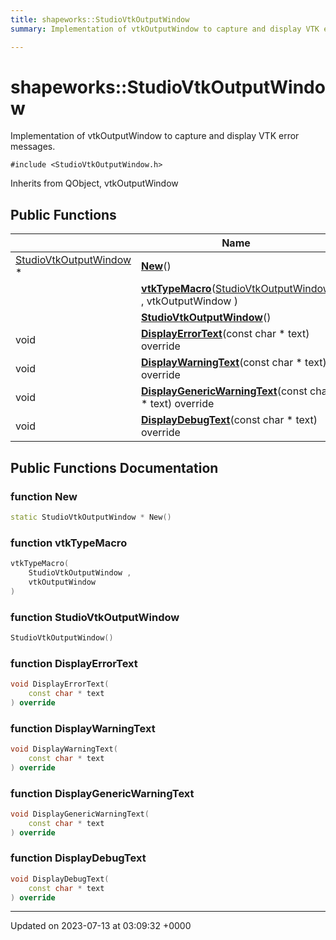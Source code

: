 ```yaml
---
title: shapeworks::StudioVtkOutputWindow
summary: Implementation of vtkOutputWindow to capture and display VTK error messages. 

---
```


# shapeworks::StudioVtkOutputWindow



Implementation of vtkOutputWindow to capture and display VTK error messages. 


`#include <StudioVtkOutputWindow.h>`

Inherits from QObject, vtkOutputWindow

## Public Functions

|                | Name           |
| -------------- | -------------- |
| [StudioVtkOutputWindow](../Classes/classshapeworks_1_1StudioVtkOutputWindow.md) * | **[New](../Classes/classshapeworks_1_1StudioVtkOutputWindow.md#function-new)**() |
| | **[vtkTypeMacro](../Classes/classshapeworks_1_1StudioVtkOutputWindow.md#function-vtktypemacro)**([StudioVtkOutputWindow](../Classes/classshapeworks_1_1StudioVtkOutputWindow.md) , vtkOutputWindow ) |
| | **[StudioVtkOutputWindow](../Classes/classshapeworks_1_1StudioVtkOutputWindow.md#function-studiovtkoutputwindow)**() |
| void | **[DisplayErrorText](../Classes/classshapeworks_1_1StudioVtkOutputWindow.md#function-displayerrortext)**(const char * text) override |
| void | **[DisplayWarningText](../Classes/classshapeworks_1_1StudioVtkOutputWindow.md#function-displaywarningtext)**(const char * text) override |
| void | **[DisplayGenericWarningText](../Classes/classshapeworks_1_1StudioVtkOutputWindow.md#function-displaygenericwarningtext)**(const char * text) override |
| void | **[DisplayDebugText](../Classes/classshapeworks_1_1StudioVtkOutputWindow.md#function-displaydebugtext)**(const char * text) override |

## Public Functions Documentation

### function New

```cpp
static StudioVtkOutputWindow * New()
```


### function vtkTypeMacro

```cpp
vtkTypeMacro(
    StudioVtkOutputWindow ,
    vtkOutputWindow 
)
```


### function StudioVtkOutputWindow

```cpp
StudioVtkOutputWindow()
```


### function DisplayErrorText

```cpp
void DisplayErrorText(
    const char * text
) override
```


### function DisplayWarningText

```cpp
void DisplayWarningText(
    const char * text
) override
```


### function DisplayGenericWarningText

```cpp
void DisplayGenericWarningText(
    const char * text
) override
```


### function DisplayDebugText

```cpp
void DisplayDebugText(
    const char * text
) override
```


-------------------------------

Updated on 2023-07-13 at 03:09:32 +0000